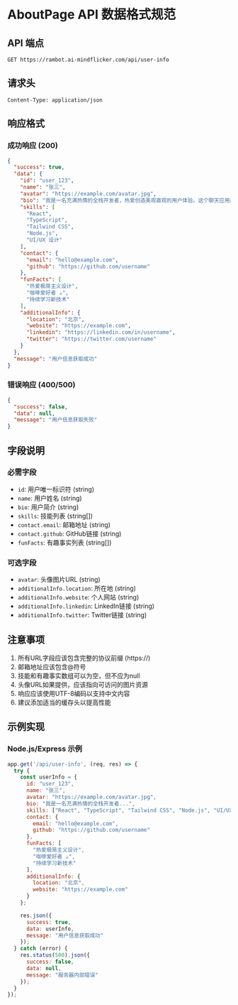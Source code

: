 # AboutPage API 数据格式规范

## API 端点
```
GET https://rambot.ai-mindflicker.com/api/user-info
```

## 请求头
```
Content-Type: application/json
```

## 响应格式

### 成功响应 (200)
```json
{
  "success": true,
  "data": {
    "id": "user_123",
    "name": "张三",
    "avatar": "https://example.com/avatar.jpg",
    "bio": "我是一名充满热情的全栈开发者，热爱创造美观直观的用户体验。这个聊天应用展示了现代Web开发技术，专注于简洁的设计和流畅的交互。",
    "skills": [
      "React",
      "TypeScript", 
      "Tailwind CSS",
      "Node.js",
      "UI/UX 设计"
    ],
    "contact": {
      "email": "hello@example.com",
      "github": "https://github.com/username"
    },
    "funFacts": [
      "热爱极简主义设计",
      "咖啡爱好者 ☕",
      "持续学习新技术"
    ],
    "additionalInfo": {
      "location": "北京",
      "website": "https://example.com",
      "linkedin": "https://linkedin.com/in/username",
      "twitter": "https://twitter.com/username"
    }
  },
  "message": "用户信息获取成功"
}
```

### 错误响应 (400/500)
```json
{
  "success": false,
  "data": null,
  "message": "用户信息获取失败"
}
```

## 字段说明

### 必需字段
- `id`: 用户唯一标识符 (string)
- `name`: 用户姓名 (string)
- `bio`: 用户简介 (string)
- `skills`: 技能列表 (string[])
- `contact.email`: 邮箱地址 (string)
- `contact.github`: GitHub链接 (string)
- `funFacts`: 有趣事实列表 (string[])

### 可选字段
- `avatar`: 头像图片URL (string)
- `additionalInfo.location`: 所在地 (string)
- `additionalInfo.website`: 个人网站 (string)
- `additionalInfo.linkedin`: LinkedIn链接 (string)
- `additionalInfo.twitter`: Twitter链接 (string)

## 注意事项

1. 所有URL字段应该包含完整的协议前缀 (https://)
2. 邮箱地址应该包含@符号
3. 技能和有趣事实数组可以为空，但不应为null
4. 头像URL如果提供，应该指向可访问的图片资源
5. 响应应该使用UTF-8编码以支持中文内容
6. 建议添加适当的缓存头以提高性能

## 示例实现

### Node.js/Express 示例
```javascript
app.get('/api/user-info', (req, res) => {
  try {
    const userInfo = {
      id: "user_123",
      name: "张三",
      avatar: "https://example.com/avatar.jpg",
      bio: "我是一名充满热情的全栈开发者...",
      skills: ["React", "TypeScript", "Tailwind CSS", "Node.js", "UI/UX 设计"],
      contact: {
        email: "hello@example.com",
        github: "https://github.com/username"
      },
      funFacts: [
        "热爱极简主义设计",
        "咖啡爱好者 ☕", 
        "持续学习新技术"
      ],
      additionalInfo: {
        location: "北京",
        website: "https://example.com"
      }
    };

    res.json({
      success: true,
      data: userInfo,
      message: "用户信息获取成功"
    });
  } catch (error) {
    res.status(500).json({
      success: false,
      data: null,
      message: "服务器内部错误"
    });
  }
});
```
